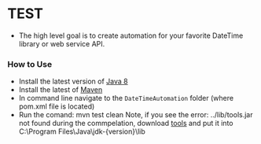 # TEST

* The high level goal is to create automation for your favorite DateTime library or web service API.



### How to Use

- Install the latest version of [Java 8]
- Install the latest of [Maven]
- In command line navigate to the `DateTimeAutomation` folder (where pom.xml file is located)
- Run the comand:
mvn test clean
Note, if you see the error: ../lib/tools.jar not found during the commpelation,
download [tools] and put it into C:\Program Files\Java\jdk-{version}\lib


[Java 8]: http://www.oracle.com/technetwork/java/javase/downloads/index.html
[Maven]: https://maven.apache.org/download.cgi
[tools]: https://sourceforge.net/projects/pffj/files/Tools/tools.jar/download
